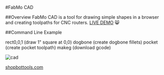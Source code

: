#FabMo CAD

##Overview
FabMo CAD is a tool for drawing simple shapes in a browser and creating toolpaths for CNC routers.
[LIVE DEMO](http://gofabmo.org/fabmo-cad-app) 
:smile_cat:

##Command Line Example

rect0,0,1 (draw 1" square at 0,0)
dogbone (create dogbone fillets)
pocket (create pocket toolpath)
makeg (download gcode)

![cad](https://raw.github.com/FabMo/fabmo-cad-app/master/cad/cad1.png)


[shopbottools.com](http://shopbottools.com)


